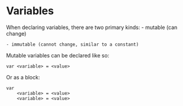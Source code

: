 # Variables

When declaring variables, there are two primary kinds:
    - mutable (can change)

    - immutable (cannot change, similar to a constant)

Mutable variables can be declared like so:
```
var <variable> = <value>
```
Or as a block:
```
var
    <variable> = <value>
    <variable> = <value>
```